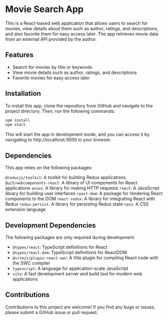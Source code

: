 # Movie Search App

This is a React-based web application that allows users to search for movies, view details about them such as author, ratings, and descriptions, and also favorite them for easy access later. The app retrieves movie data from an external API provided by the author.

## Features

* Search for movies by title or keywords
* View movie details such as author, ratings, and descriptions
* Favorite movies for easy access later

## Installation

To install this app, clone the repository from GitHub and navigate to the project directory. Then, run the following commands:

```bash
npm install
npm start
```
This will start the app in development mode, and you can access it by navigating to http://localhost:3000 in your browser.

## Dependencies

This app relies on the following packages:

`@reduxjs/toolkit`: A toolkit for building Redux applications
`@ui5/webcomponents-react`: A library of UI components for React applications
`axios`: A library for making HTTP requests
`react`: A JavaScript library for building user interfaces
`react-dom`: A package for rendering React components to the DOM
`react-redux`: A library for integrating React with Redux
`redux-persist`: A library for persisting Redux state
`sass`: A CSS extension language

## Development Dependencies

The following packages are only required during development:

* `@types/react`: TypeScript definitions for React
* `@types/react-dom`: TypeScript definitions for ReactDOM
* `@vitejs/plugin-react-swc`: A Vite plugin for compiling React code with the SWC compiler
* `typescript`: A language for application-scale JavaScript
* `vite`: A fast development server and build tool for modern web applications

## Contributions

Contributions to this project are welcome! If you find any bugs or issues, please submit a GitHub issue or pull request.





